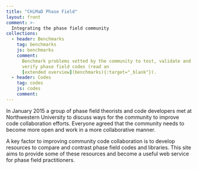 ```yaml
---
title: "CHiMaD Phase Field"
layout: front
comment: >-
  Integrating the phase field community
collections:
  - header: Benchmarks
    tag: benchmarks
    js: benchmarks
    comment:
      Benchmark problems vetted by the community to test, validate and
      verify phase field codes (read an
      [extended overview](benchmarks){:target="_blank"}).
  - header: Codes
    tag: codes
    js: codes
    comment:
---
```


In January 2015 a group of phase field theorists and code developers
met at Northwestern University to discuss ways for the community to
improve code collaboration efforts. Everyone agreed that the community
needs to become more open and work in a more collaborative manner.

A key factor to improving community code collaboration is to develop
resources to compare and contrast phase field codes and
libraries. This site aims to provide some of these resources and
become a useful web service for phase field practitioners.
